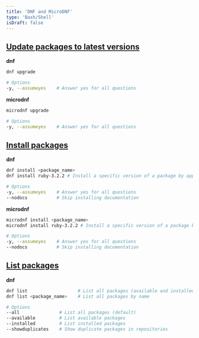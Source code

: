```yaml
---
title: 'DNF and MicroDNF'
type: 'Bash/Shell'
isDraft: false
---
```


## [Update packages to latest versions](#update-packages-to-latest-versions)

**dnf**

```sh
dnf upgrade

# Options
-y, --assumeyes    # Answer yes for all questions
```

**microdnf**

```sh
microdnf upgrade

# Options
-y, --assumeyes    # Answer yes for all questions
```

## [Install packages](#install-packages)

**dnf**

```sh
dnf install <package_name>
dnf install ruby-3.2.2 # Install a specific version of a package by appending -<version>

# Options
-y, --assumeyes    # Answer yes for all questions
--nodocs           # Skip installing documentation
```

**microdnf**

```sh
microdnf install <package_name>
microdnf install ruby-3.2.2 # Install a specific version of a package by appending -<version>

# Options
-y, --assumeyes    # Answer yes for all questions
--nodocs           # Skip installing documentation
```

## [List packages](#list-packages)

**dnf**

```sh
dnf list                   # List all packages (available and installed)
dnf list <package_name>    # List all packages by name

# Options
--all               # List all packages (default)
--available         # List available packages
--installed         # List installed packages
--showduplicates    # Show duplicate packages in repositories
```
